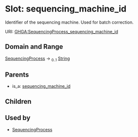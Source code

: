 
# Slot: sequencing_machine_id


Identifier of the sequencing machine. Used for batch correction.

URI: [GHGA:SequencingProcess_sequencing_machine_id](https://w3id.org/GHGA/SequencingProcess_sequencing_machine_id)


## Domain and Range

[SequencingProcess](SequencingProcess.md) &#8594;  <sub>0..1</sub> [String](types/String.md)

## Parents

 *  is_a: [sequencing_machine_id](sequencing_machine_id.md)

## Children


## Used by

 * [SequencingProcess](SequencingProcess.md)
